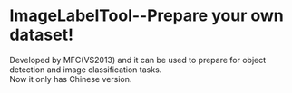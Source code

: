 # ImageLabelTool--Prepare your own dataset!
Developed by MFC(VS2013) and it can be used to prepare for object detection and image classification tasks.  
Now it only has Chinese version.
